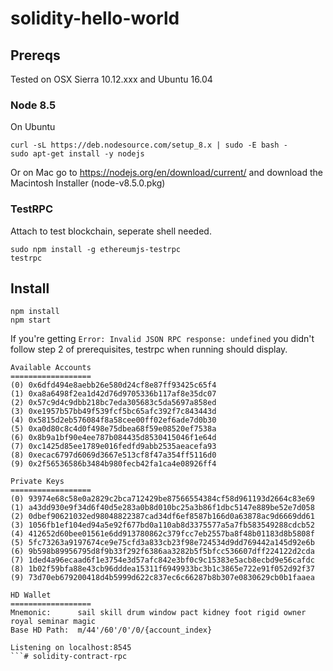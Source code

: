 # solidity-hello-world

## Prereqs
Tested on OSX Sierra 10.12.xxx and Ubuntu 16.04
### Node 8.5
On Ubuntu
```
curl -sL https://deb.nodesource.com/setup_8.x | sudo -E bash -
sudo apt-get install -y nodejs
```

Or on Mac go to https://nodejs.org/en/download/current/ and download
the Macintosh Installer (node-v8.5.0.pkg)

### TestRPC
Attach to test blockchain, seperate shell needed. 
```
sudo npm install -g ethereumjs-testrpc
testrpc
```


## Install
```
npm install 
npm start
```

If you're getting `Error: Invalid JSON RPC response: undefined` you didn't follow step 2 of prerequisites, testrpc when running should display.

```
Available Accounts
==================
(0) 0x6dfd494e8aebb26e580d24cf8e87ff93425c65f4
(1) 0xa8a6498f2ea1d42d76d9705336b117af8e35dc07
(2) 0x57c9d4c9dbb218bc7eda305683c5da5697a858ed
(3) 0xe1957b57bb49f539fcf5bc65afc392f7c843443d
(4) 0x5815d2eb576084f8a58cee00ff02ef6ade7d0b30
(5) 0xa0d80c8c4d0f498e75dbea68f59e08520ef7538a
(6) 0x8b9a1bf90e4ee787b084435d8530415046f1e64d
(7) 0xc1425d85ee1789e016fedfd9abb2535aeacefa93
(8) 0xecac6797d6069d3667e513cf8f47a354ff5116d0
(9) 0x2f56536586b3484b980fecb42fa1ca4e08926ff4

Private Keys
==================
(0) 93974e68c58e0a2829c2bca712429be87566554384cf58d961193d2664c83e69
(1) a43dd930e9f34d6f40d5e283a0b8d010bc25a3b86f1dbc5147e889be52e7d058
(2) 0dbef90621032ed98048822387cad34df6ef8587b166d0a63878ac9d6669dd61
(3) 1056fb1ef104ed94a5e92f677bd0a110ab8d3375577a5a7fb583549288cdcb52
(4) 412652d60bee01561e6dd913780862c379fcc7eb2557ba8f48b01183d8b5808f
(5) 5fc73263a9197674ce9e75cfd3a833cb23f98e724534d9dd769442a145d92e6b
(6) 9b598b89956795d8f9b33f292f6386aa3282b5f5bfcc536607dff224122d2cda
(7) 1ded4a96ecaad6f1e3754e3d57afc842e3bf0c9c15383e5acb8ecbd9e56cafdc
(8) 1b02f59bfa88e43cb96dddea15311f6949933bc3b1c3865e722e91f052d92f37
(9) 73d70eb679200418d4b5999d622c837ec6c66287b8b307e0830629cb0b1faaea

HD Wallet
==================
Mnemonic:      sail skill drum window pact kidney foot rigid owner royal seminar magic
Base HD Path:  m/44'/60'/0'/0/{account_index}

Listening on localhost:8545
```# solidity-contract-rpc
